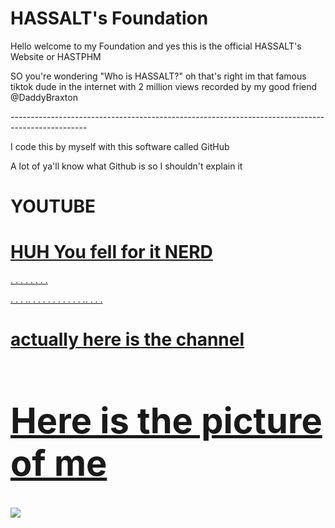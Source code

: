 <h1>HASSALT's Foundation</h1>
<body>Hello welcome to my Foundation and yes this is the official HASSALT's Website or HASTPHM</body>
<p>SO you're wondering "Who is HASSALT?" oh that's right im that famous tiktok dude in the internet with 2 million views recorded by my good friend @DaddyBraxton</p>
<p>-------------------------------------------------------------------------------------------------</p>
<body>I code this by myself with this software called GitHub</body>
<p>A lot of ya'll know what Github is so I shouldn't explain it</p>
<h1>YOUTUBE</h1> <a href= "https://www.youtube.com/redirect?event=channel_description&redir_token=QUFFLUhqazJ2MWQzRnlrWnFXVlJ2VnROWGY5SVotNEVPQXxBQ3Jtc0traXdHQ09ZbGpIZVZqakJMWXhXZXZFSGtFbG1hQXkxTnJaSENlQnZyMXhUb09Hay1jTk5VcThzVnF5WTRyYzhBVTBlWE5vWXI2THhONGl1RjFTdjdXak5pYlZyYy1JSXFHd01yeEpER3BqeENvMVlQVQ&q=https%3A%2F%2Fdiscord.gg%2FkQ7wzYc8k8"> 

<h1>HUH You fell for it NERD</h1>

.
.
.
.
.
.
.
.

.
.
.
..
.
.
.
.
.
.
.
.
.
.
..
.
.
.

<h1>actually here is the channel      
                                      
<a href="Youtube(https://www.youtube.com/@HASTPHM/featured)">




<h1>Here is the picture of me</h1>
<img src="![channels4_profile](https://github.com/HASSALT911/HASSALT911.github.io/assets/143049872/d173dd79-77d3-4bd1-a765-7cd07be6ca7c)" align="center"> 











